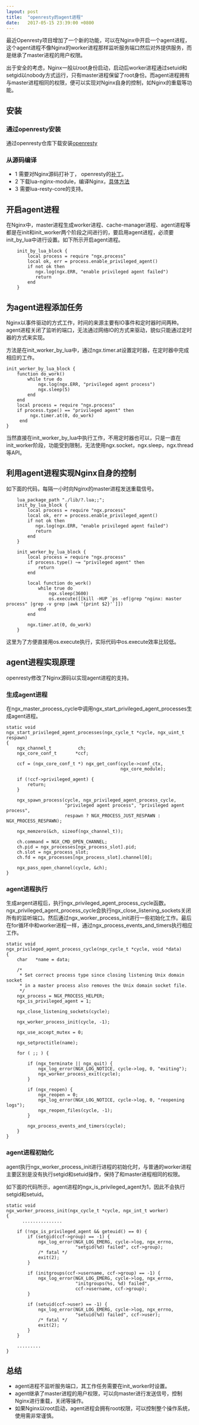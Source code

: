 ```yaml
---
layout: post
title:  "openresty的agent进程"
date:   2017-05-15 23:39:00 +0800
---
```


最近Openresty项目增加了一个新的功能，可以在Nginx中开启一个agent进程，这个agent进程不像Nginx的worker进程那样监听服务端口然后对外提供服务，而是继承了master进程的用户权限。

出于安全的考虑，Nginx一般以root身份启动，启动后worker进程通过setuid和setgid以nobody方式运行，只有master进程保留了root身份。而agent进程拥有与master进程相同的权限，便可以实现对Nginx自身的控制，如Nginx的重载等功能。

## 安装

### 通过openresty安装

通过openresty仓库下载安装[openresty](https://github.com/openresty/openresty)

### 从源码编译

- 1 需要对Nginx源码打补丁， openresty的[补丁](https://github.com/openresty/openresty/blob/master/patches/nginx-1.11.2-privileged_agent_process.patch)。
- 2 下载lua-nginx-module，编译Nginx，[具体方法](https://github.com/openresty/lua-nginx-module#installation)
- 3 需要lua-resty-core的支持。

## 开启agent进程

在Nginx中，master进程生成worker进程、cache-manager进程、agent进程等都是在init和init_worker两个阶段之间进行的，要启用agent进程，必须要init_by_lua中进行设置。如下所示开启agent进程。

```
    init_by_lua_block {
        local process = require "ngx.process"
        local ok, err = process.enable_privileged_agent()
        if not ok then
           ngx.log(ngx.ERR, "enable privileged agent failed")
           return
        end
    }
```



## 为agent进程添加任务

Nginx以事件驱动的方式工作，时间的来源主要有IO事件和定时器时间两种。agent进程关闭了监听的端口，无法通过网络IO的方式来驱动，貌似只能通过定时器的方式来实现。

方法是在init_worker_by_lua中，通过ngx.timer.at设置定时器，在定时器中完成相应的工作。

```
init_worker_by_lua_block {
    function do_work()
        while true do
            ngx.log(ngx.ERR, "privileged agent process")
            ngx.sleep(5)
        end
    end    
    local process = require "ngx.process"
    if process.type() == "privileged agent" then
         ngx.timer.at(0, do_work)
     end
}
```

当然直接在init_worker_by_lua中执行工作，不用定时器也可以，只是一直在init_worker阶段，功能受到限制，无法使用ngx.socket，ngx.sleep，ngx.thread等API。

## 利用agent进程实现Nginx自身的控制

如下面的代码，每隔一小时向Nginx的master进程发送重载信号。

```
    lua_package_path "./lib/?.lua;;";
    init_by_lua_block {
        local process = require "ngx.process"
        local ok, err = process.enable_privileged_agent()
        if not ok then
           ngx.log(ngx.ERR, "enable privileged agent failed")
           return
        end
    }

    init_worker_by_lua_block {
        local process = require "ngx.process"
        if process.type() ~= "privileged agent" then
            return
        end

        local function do_work()
            while true do
                ngx.sleep(3600)
                os.execute([[kill -HUP `ps -ef|grep "nginx: master process" |grep -v grep |awk '{print $2}'`]])
            end
        end

        ngx.timer.at(0, do_work)
    }
```

  这里为了方便直接用os.execute执行，实际代码中os.execute效率比较低。

## agent进程实现原理

openresty修改了Nginx源码以实现agent进程的支持。

### 生成agent进程

在ngx_master_process_cycle中调用ngx_start_privileged_agent_processes生成agent进程。

```
static void
ngx_start_privileged_agent_processes(ngx_cycle_t *cycle, ngx_uint_t respawn)
{
    ngx_channel_t          ch;
    ngx_core_conf_t       *ccf;

    ccf = (ngx_core_conf_t *) ngx_get_conf(cycle->conf_ctx,
                                           ngx_core_module);

    if (!ccf->privileged_agent) {
        return;
    }

    ngx_spawn_process(cycle, ngx_privileged_agent_process_cycle,
                      "privileged agent process", "privileged agent process",
                      respawn ? NGX_PROCESS_JUST_RESPAWN : NGX_PROCESS_RESPAWN);

    ngx_memzero(&ch, sizeof(ngx_channel_t));

    ch.command = NGX_CMD_OPEN_CHANNEL;
    ch.pid = ngx_processes[ngx_process_slot].pid;
    ch.slot = ngx_process_slot;
    ch.fd = ngx_processes[ngx_process_slot].channel[0];

    ngx_pass_open_channel(cycle, &ch);
}
```

### agent进程执行
生成argent进程后，执行ngx_privileged_agent_process_cycle函数。ngx_privileged_agent_process_cycle会执行ngx_close_listening_sockets关闭所有的监听端口。然后通过ngx_worker_process_init进行一些初始化工作。最后在for循环中和worker进程一样，通过ngx_process_events_and_timers执行相应工作。

```
static void
ngx_privileged_agent_process_cycle(ngx_cycle_t *cycle, void *data)
{
    char   *name = data;

    /*
     * Set correct process type since closing listening Unix domain socket
     * in a master process also removes the Unix domain socket file.
     */
    ngx_process = NGX_PROCESS_HELPER;
    ngx_is_privileged_agent = 1;

    ngx_close_listening_sockets(cycle);

    ngx_worker_process_init(cycle, -1);

    ngx_use_accept_mutex = 0;

    ngx_setproctitle(name);

    for ( ;; ) {

        if (ngx_terminate || ngx_quit) {
            ngx_log_error(NGX_LOG_NOTICE, cycle->log, 0, "exiting");
            ngx_worker_process_exit(cycle);
        }

        if (ngx_reopen) {
            ngx_reopen = 0;
            ngx_log_error(NGX_LOG_NOTICE, cycle->log, 0, "reopening logs");
            ngx_reopen_files(cycle, -1);
        }

        ngx_process_events_and_timers(cycle);
    }
}
```

### agent进程初始化
agent执行ngx_worker_process_init进行进程的初始化时，与普通的worker进程主要区别是没有执行setgid和setuid操作，保持了和master进程相同的权限。

如下面的代码所示，agent进程的ngx_is_privileged_agent为1，因此不会执行setgid和setuid。

```
static void
ngx_worker_process_init(ngx_cycle_t *cycle, ngx_int_t worker)
{
      ...............

    if (!ngx_is_privileged_agent && geteuid() == 0) {
        if (setgid(ccf->group) == -1) {
            ngx_log_error(NGX_LOG_EMERG, cycle->log, ngx_errno,
                          "setgid(%d) failed", ccf->group);
            /* fatal */
            exit(2);
        }

        if (initgroups(ccf->username, ccf->group) == -1) {
            ngx_log_error(NGX_LOG_EMERG, cycle->log, ngx_errno,
                          "initgroups(%s, %d) failed",
                          ccf->username, ccf->group);
        }

        if (setuid(ccf->user) == -1) {
            ngx_log_error(NGX_LOG_EMERG, cycle->log, ngx_errno,
                          "setuid(%d) failed", ccf->user);
            /* fatal */
            exit(2);
        }
    }

    .........
}
```

## 总结

- agent进程不监听服务端口，其工作任务需要在init_worker时设置。
- agent继承了master进程的用户权限，可以向master进行发送信号，控制Nginx进行重载，关闭等操作。
- 如果Nginx以root启动，agent进程会拥有root权限，可以控制整个操作系统，使用需非常谨慎。